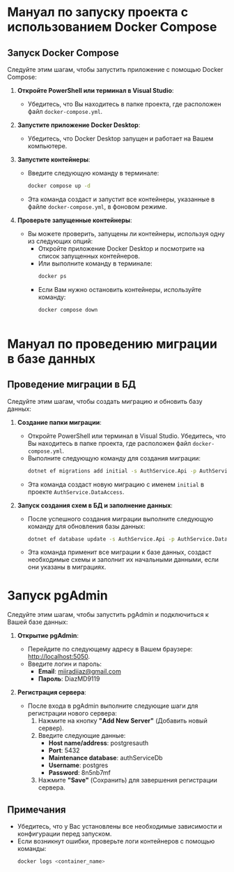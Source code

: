 # Мануал по запуску проекта с использованием Docker Compose

## Запуск Docker Compose

Следуйте этим шагам, чтобы запустить приложение с помощью Docker Compose:

1. **Откройте PowerShell или терминал в Visual Studio**:
   - Убедитесь, что Вы находитесь в папке проекта, где расположен файл `docker-compose.yml`.

2. **Запустите приложение Docker Desktop**:
   - Убедитесь, что Docker Desktop запущен и работает на Вашем компьютере.

3. **Запустите контейнеры**:
   - Введите следующую команду в терминале:
     ```bash
     docker compose up -d
     ```
   - Эта команда создаст и запустит все контейнеры, указанные в файле `docker-compose.yml`, в фоновом режиме.

4. **Проверьте запущенные контейнеры**:
   - Вы можете проверить, запущены ли контейнеры, используя одну из следующих опций:
     - Откройте приложение Docker Desktop и посмотрите на список запущенных контейнеров.
     - Или выполните команду в терминале:
       ```bash
       docker ps
       ```
     - Если Вам нужно остановить контейнеры, используйте команду:
       ```bash
       docker compose down
     ```
# Мануал по проведению миграции в базе данных

## Проведение миграции в БД

Следуйте этим шагам, чтобы создать миграцию и обновить базу данных:

1. **Создание папки миграции**:
   - Откройте PowerShell или терминал в Visual Studio. Убедитесь, что Вы находитесь в папке проекта, где расположен файл `docker-compose.yml`.
   - Выполните следующую команду для создания миграции:
     ```bash
     dotnet ef migrations add initial -s AuthService.Api -p AuthService.DataAccess
     ```
   - Эта команда создаст новую миграцию с именем `initial` в проекте `AuthService.DataAccess`.

3. **Запуск создания схем в БД и заполнение данных**:
   - После успешного создания миграции выполните следующую команду для обновления базы данных:
     ```bash
     dotnet ef database update -s AuthService.Api -p AuthService.DataAccess
     ```
   - Эта команда применит все миграции к базе данных, создаст необходимые схемы и заполнит их начальными данными, если они указаны в миграциях.
# Запуск pgAdmin

Следуйте этим шагам, чтобы запустить pgAdmin и подключиться к Вашей базе данных:

1. **Открытие pgAdmin**:
   - Перейдите по следующему адресу в Вашем браузере: [http://localhost:5050](http://localhost:5050).
   - Введите логин и пароль:
     - **Email**: miiradiiaz@gmail.com
     - **Пароль**: DiazMD9119

2. **Регистрация сервера**:
   - После входа в pgAdmin выполните следующие шаги для регистрации нового сервера:
     1. Нажмите на кнопку **"Add New Server"** (Добавить новый сервер).
     2. Введите следующие данные:
        - **Host name/address**: postgresauth
        - **Port**: 5432
        - **Maintenance database**: authServiceDb
        - **Username**: postgres
        - **Password**: 8n5nb7mf
     3. Нажмите **"Save"** (Сохранить) для завершения регистрации сервера.

## Примечания

- Убедитесь, что у Вас установлены все необходимые зависимости и конфигурации перед запуском.
- Если возникнут ошибки, проверьте логи контейнеров с помощью команды:
  ```bash
  docker logs <container_name>

